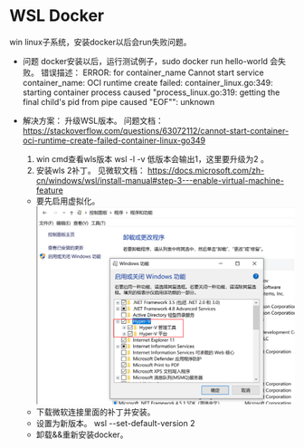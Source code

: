 # WSL Docker

win linux子系统，安装docker以后会run失败问题。
* 问题
  docker安装以后，运行测试例子，sudo docker run hello-world 会失败。
  错误描述： ERROR: for container_name  Cannot start service container_name: OCI runtime create failed: container_linux.go:349: starting container process caused "process_linux.go:319: getting the final child's pid from pipe caused \"EOF\"": unknown

* 解决方案： 升级WSL版本。
  问题文档： https://stackoverflow.com/questions/63072112/cannot-start-container-oci-runtime-create-failed-container-linux-go349
  1. win cmd查看wls版本
   wsl -l -v
   低版本会输出1，这里要升级为2 。
  2. 安装wls 2补丁。
   见微软文档： https://docs.microsoft.com/zh-cn/windows/wsl/install-manual#step-3---enable-virtual-machine-feature

   * 要先启用虚拟化。
   ![20220402175458](https://raw.githubusercontent.com/LittleMali/docs/master/mdPics/20220402175458.png)
   * 下载微软连接里面的补丁并安装。
   * 设置为新版本。
  wsl --set-default-version 2
   * 卸载&&重新安装docker。